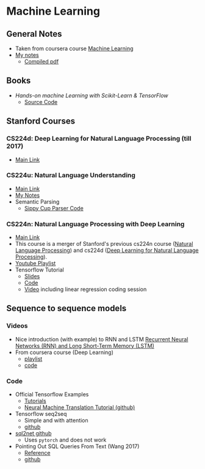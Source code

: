 # Machine Learning

## General Notes

* Taken from  coursera course [Machine Learning](https://www.coursera.org/learn/machine-learning)
* [My notes](ml_extra/machine_learning_notes.md)
    * [Compiled pdf](ml_extra/machine_learning_notes.pdf)

## Books

* *Hands-on machine Learning with Scikit-Learn & TensorFlow*
    * [Source Code](https://github.com/ageron/handson-ml)

## Stanford Courses

### CS224d: Deep Learning for Natural Language Processing (till 2017)

* [Main Link](http://cs224d.stanford.edu/)

### CS224u: Natural Language Understanding

* [Main Link](http://web.stanford.edu/class/cs224u/)
* [My Notes](ml_extra/nlp_notes.md)
* Semantic Parsing
    * [Sippy Cup Parser Code](http://www.github.com/wcmac/sippycup)

### CS224n: Natural Language Processing with Deep Learning

* [Main Link](http://web.stanford.edu/class/cs224n/)
* This course is a merger of Stanford's previous cs224n course ([Natural Language Processing](https://web.stanford.edu/class/archive/cs/cs224n/cs224n.1162/)) and cs224d ([Deep Learning for Natural Language Processing](http://cs224d.stanford.edu/)).
* [Youtube Playlist](https://www.youtube.com/playlist?list=PL3FW7Lu3i5Jsnh1rnUwq_TcylNr7EkRe6)
* Tensorflow Tutorial
    * [Slides](http://web.stanford.edu/class/cs224n/lectures/lecture6.pdf)
    * [Code](http://web.stanford.edu/class/cs224n/readings/tensorflow_tutorial_code.zip)
    * [Video](https://www.youtube.com/watch?v=PicxU81owCs) including linear regression coding session

## Sequence to sequence models

### Videos

* Nice introduction (with example) to RNN and LSTM
    [Recurrent Neural Networks (RNN) and Long Short-Term Memory (LSTM)](https://www.youtube.com/watch?v=WCUNPb-5EYI)
* From coursera course (Deep Learning)
   * [playlist](https://www.youtube.com/watch?v=quoGRI-1l0A&index=6&list=PLkDaE6sCZn6F6wUI9tvS_Gw1vaFAx6rd6)
   * [code](https://github.com/JudasDie/deeplearning.ai)

### Code

* Official Tensorflow Examples
    * [Tutorials](https://www.tensorflow.org/tutorials/)
    * [Neural Machine Translation Tutorial (github)](https://github.com/tensorflow/nmt)
* Tensorflow seq2seq
    * Simple and with attention
    * [github](https://github.com/ematvey/tensorflow-seq2seq-tutorials)
* [sql2net github](https://github.com/xiaojunxu/SQLNet)
    * Uses `pytorch` and does not work
* Pointing Out SQL Queries From Text (Wang 2017)
    * [Reference](https://www.microsoft.com/en-us/research/publication/pointing-sql-queries-text/)
    * [github](https://github.com/Microsoft/PointerSQL)
